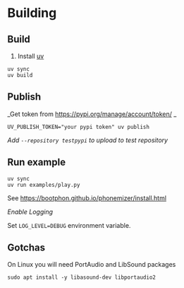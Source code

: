 # Building

## Build

1. Install [uv](https://docs.astral.sh/uv/getting-started/installation)

```console
uv sync
uv build
```

## Publish

_Get token from https://pypi.org/manage/account/token/ _

```console
UV_PUBLISH_TOKEN="your pypi token" uv publish
```

_Add `--repository testpypi` to upload to test repository_

## Run example

```console
uv sync
uv run examples/play.py
```


See https://bootphon.github.io/phonemizer/install.html

_Enable Logging_

Set `LOG_LEVEL=DEBUG` environment variable.

## Gotchas

On Linux you will need PortAudio and LibSound packages

```console
sudo apt install -y libasound-dev libportaudio2
```